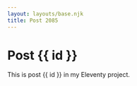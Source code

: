 ```yaml
---
layout: layouts/base.njk
title: Post 2085
---
```


# Post {{ id }}

This is post {{ id }} in my Eleventy project.
